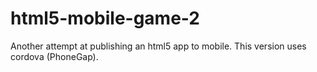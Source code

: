 # html5-mobile-game-2

Another attempt at publishing an html5 app to mobile. This version uses cordova (PhoneGap).
